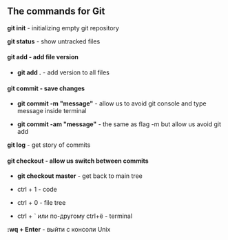 ## The commands for Git

**git init** - initializing empty git repository 

**git status** - show untracked files

#### **git add** - add file version

* **git add .** - add version to all files

#### **git commit** - save changes

* **git commit -m "message"** - allow us to avoid git console and type message inside terminal

* **git commit -am "message"** - the same as flag -m but allow us avoid git add

**git log** - get story of commits

#### **git checkout** - allow us switch between commits

* **git checkout master** - get back to main tree

* ctrl + 1 - code
* ctrl + 0 - file tree
* ctrl + ` или по-другому ctrl+ё - terminal

**:wq + Enter** - выйти с консоли Unix